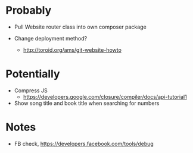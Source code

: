 Probably
===
- Pull Website router class into own composer package

- Change deployment method?
	- http://toroid.org/ams/git-website-howto

Potentially
===
- Compress JS
	- https://developers.google.com/closure/compiler/docs/api-tutorial1
- Show song title and book title when searching for numbers

Notes
===
- FB check, https://developers.facebook.com/tools/debug